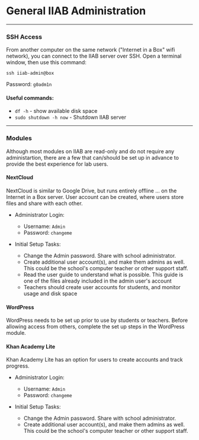 
# General IIAB Administration

----
### SSH Access
From another computer on the same network ("Internet in a Box" wifi network), you can connect to the IIAB server over SSH.  Open a terminal window, then use this command:
 
```
ssh iiab-admin@box
```

Password: `g0adm1n`
 
#### Useful commands:
- `df -h` - show available disk space
- `sudo shutdown -h now` - Shutdown IIAB server


----
### Modules 

Although most modules on IIAB are read-only and do not require any administartion, there are a few that can/should be set up in advance to provide the best experience for lab users.

#### NextCloud
NextCloud is similar to Google Drive, but runs entirely offline ... on the Internet in a Box server.  User account can be created, where users store files and share with each other.

- Administrator Login:
  - Username: `Admin`
  - Password: `changeme`

- Initial Setup Tasks:
  - Change the Admin password.  Share with school administrator.
  - Create additional user account(s), and make them admins as well.  This could be the school's computer teacher or other support staff.
  - Read the user guide to understand what is possible.  This guide is one of the files already included in the admin user's account
  - Teachers should create user accounts for students, and monitor usage and disk space


#### WordPress
WordPress needs to be set up prior to use by students or teachers.  Before allowing access from others, complete the set up steps in the WordPress module.



#### Khan Academy Lite
Khan Academy Lite has an option for users to create accounts and track progress.

- Administrator Login:
  - Username: `Admin`
  - Password: `changeme`

- Initial Setup Tasks:
  - Change the Admin password.  Share with school administrator.
  - Create additional user account(s), and make them admins as well.  This could be the school's computer teacher or other support staff.

